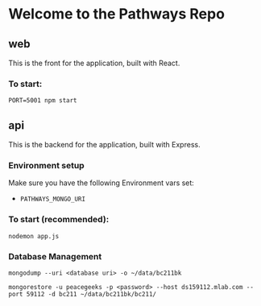 # Welcome to the Pathways Repo

## web
This is the front for the application, built with React.
### To start:
`PORT=5001 npm start`

## api
This is the backend for the application, built with Express.
### Environment setup
Make sure you have the following Environment vars set:
* `PATHWAYS_MONGO_URI`

### To start (recommended):
`nodemon app.js`


### Database Management

`mongodump --uri <database uri> -o ~/data/bc211bk`

`mongorestore -u peacegeeks -p <password> --host ds159112.mlab.com --port 59112 -d bc211 ~/data/bc211bk/bc211/`
